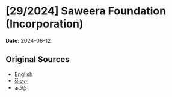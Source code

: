 # [29/2024] Saweera Foundation (Incorporation)

**Date:** 2024-06-12

## Original Sources

- [English](https://documents.gov.lk/view/acts/2024/6/29-2024_E.pdf)
- [සිංහල](https://documents.gov.lk/view/acts/2024/6/29-2024_S.pdf)
- [தமிழ்](https://documents.gov.lk/view/acts/2024/6/29-2024_T.pdf)
